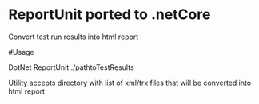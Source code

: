 # ReportUnit ported to .netCore
Convert test run results into html report

#Usage 

DotNet ReportUnit ./pathtoTestResults

Utility accepts directory with list of xml/trx files that will be converted into html report

